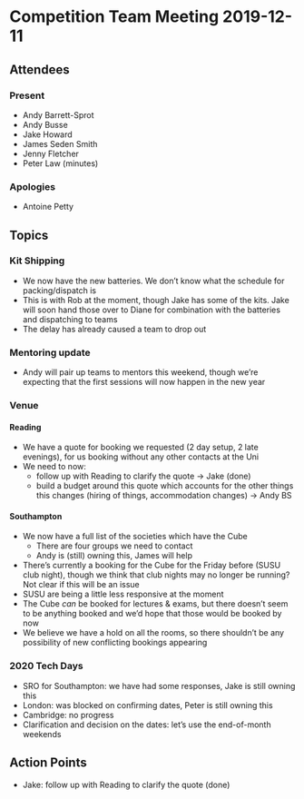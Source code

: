 # Competition Team Meeting 2019-12-11

## Attendees

### Present

- Andy Barrett-Sprot
- Andy Busse
- Jake Howard
- James Seden Smith
- Jenny Fletcher
- Peter Law (minutes)

### Apologies

- Antoine Petty

## Topics

### Kit Shipping

 * We now have the new batteries. We don’t know what the schedule for packing/dispatch is
 * This is with Rob at the moment, though Jake has some of the kits. Jake will soon hand those over to Diane for combination with the batteries and dispatching to teams
 * The delay has already caused a team to drop out

### Mentoring update

 * Andy will pair up teams to mentors this weekend, though we’re expecting that the first sessions will now happen in the new year

### Venue

#### Reading

 * We have a quote for booking we requested (2 day setup, 2 late evenings), for us booking without any other contacts at the Uni
 * We need to now:
   * follow up with Reading to clarify the quote -> Jake (done)
   * build a budget around this quote which accounts for the other things this changes (hiring of things, accommodation changes) -> Andy BS

#### Southampton

 * We now have a full list of the societies which have the Cube
   * There are four groups we need to contact
   * Andy is (still) owning this, James will help
 * There’s currently a booking for the Cube for the Friday before (SUSU club night), though we think that club nights may no longer be running? Not clear if this will be an issue
 * SUSU are being a little less responsive at the moment
 * The Cube _can_ be booked for lectures & exams, but there doesn’t seem to be anything booked and we’d hope that those would be booked by now
 * We believe we have a hold on all the rooms, so there shouldn’t be any possibility of new conflicting bookings appearing

### 2020 Tech Days

 * SRO for Southampton: we have had some responses, Jake is still owning this
 * London: was blocked on confirming dates, Peter is still owning this
 * Cambridge: no progress
 * Clarification and decision on the dates: let’s use the end-of-month weekends


## Action Points

 * Jake: follow up with Reading to clarify the quote (done)
